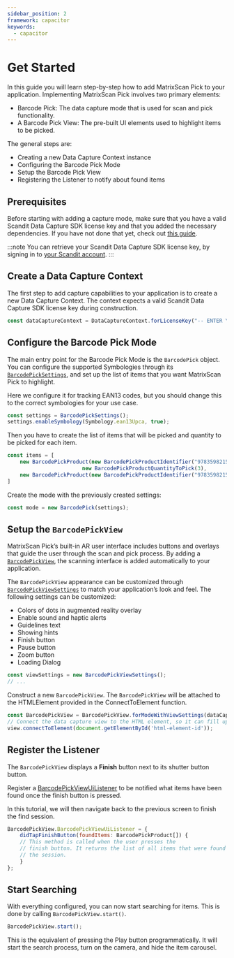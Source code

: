 ```yaml
---
sidebar_position: 2
framework: capacitor
keywords:
  - capacitor
---
```


# Get Started

In this guide you will learn step-by-step how to add MatrixScan Pick to your application. Implementing MatrixScan Pick involves two primary elements:

- Barcode Pick: The data capture mode that is used for scan and pick functionality.
- A Barcode Pick View: The pre-built UI elements used to highlight items to be picked.

The general steps are:

- Creating a new Data Capture Context instance
- Configuring the Barcode Pick Mode
- Setup the Barcode Pick View
- Registering the Listener to notify about found items

## Prerequisites

Before starting with adding a capture mode, make sure that you have a valid Scandit Data Capture SDK license key and that you added the necessary dependencies. If you have not done that yet, check out [this guide](../add-sdk.md).

:::note
You can retrieve your Scandit Data Capture SDK license key, by signing in to [your Scandit account](https://ssl.scandit.com/dashboard/sign-in).
:::

## Create a Data Capture Context

The first step to add capture capabilities to your application is to create a new Data Capture Context. The context expects a valid Scandit Data Capture SDK license key during construction.

```javascript
const dataCaptureContext = DataCaptureContext.forLicenseKey("-- ENTER YOUR SCANDIT LICENSE KEY HERE --");
```

## Configure the Barcode Pick Mode

The main entry point for the Barcode Pick Mode is the `BarcodePick` object. You can configure the supported Symbologies through its [`BarcodePickSettings`](https://docs.scandit.com/data-capture-sdk/capacitor/barcode-capture/api/barcode-pick-settings.html), and set up the list of items that you want MatrixScan Pick to highlight.

Here we configure it for tracking EAN13 codes, but you should change this to the correct symbologies for your use case.

```javascript
const settings = BarcodePickSettings();
settings.enableSymbology(Symbology.ean13Upca, true);
```

Then you have to create the list of items that will be picked and quantity to be picked for each item.

```javascript
const items = [
    new BarcodePickProduct(new BarcodePickProductIdentifier("9783598215438"),
                        new BarcodePickProductQuantityToPick(3),
    new BarcodePickProduct(new BarcodePickProductIdentifier("9783598215414"), new BarcodePickProductQuantityToPick(3)
]
```

Create the mode with the previously created settings:

```javascript
const mode = new BarcodePick(settings);
```

## Setup the `BarcodePickView`

MatrixScan Pick’s built-in AR user interface includes buttons and overlays that guide the user through the scan and pick process. By adding a [`BarcodePickView`](https://docs.scandit.com/data-capture-sdk/capacitor/barcode-capture/api/ui/barcode-pick-view.html#class-scandit.datacapture.barcode.pick.ui.BarcodePickView), the scanning interface is added automatically to your application.

The `BarcodePickView` appearance can be customized through [`BarcodePickViewSettings`](https://docs.scandit.com/data-capture-sdk/capacitor/barcode-capture/api/ui/barcode-pick-view-settings.html#class-scandit.datacapture.barcode.pick.ui.BarcodePickViewSettings) to match your application’s look and feel. The following settings can be customized:

* Colors of dots in augmented reality overlay
* Enable sound and haptic alerts
* Guidelines text
* Showing hints
* Finish button
* Pause button
* Zoom button
* Loading Dialog

```javascript
const viewSettings = new BarcodePickViewSettings();
// ...
```

Construct a new `BarcodePickView`. The `BarcodePickView` will be attached to the HTMLElement provided in the ConnectToElement function.

```javascript
const BarcodePickView = BarcodePickView.forModeWithViewSettings(dataCaptureContext, BarcodePick, viewSettings);
// Connect the data capture view to the HTML element, so it can fill up its size and follow its position.
view.connectToElement(document.getElementById('html-element-id'));
```

## Register the Listener

The `BarcodePickView` displays a **Finish** button next to its shutter button button. 

Register a [BarcodePickViewUiListener](https://docs.scandit.com/data-capture-sdk/capacitor/barcode-capture/api/ui/barcode-pick-view.html#interface-scandit.datacapture.barcode.pick.ui.IBarcodePickViewUiListener) to be notified what items have been found once the finish button is pressed.

In this tutorial, we will then navigate back to the previous screen to finish the find session.

```javascript
BarcodePickView.BarcodePickViewUiListener = {
    didTapFinishButton(foundItems: BarcodePickProduct[]) {
    // This method is called when the user presses the
    // finish button. It returns the list of all items that were found during
    // the session.
    }
};
```

## Start Searching

With everything configured, you can now start searching for items. This is done by calling `BarcodePickView.start()`.

```javascript
BarcodePickView.start();
```

This is the equivalent of pressing the Play button programmatically. It will start the search process, turn on the camera, and hide the item carousel.
